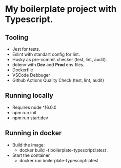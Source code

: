 # My boilerplate project with Typescript.

## Tooling
- Jest for tests.
- Eslint with standart config for lint.
- Husky as pre-commit checker (test, lint, audit).
- dotenv with **Dev** and **Prod** env files.
- Dockerfile
- VSCode Debbuger
- Github Actions Quality Check (test, lint, audit)

## Running locally
- Requires node ^16.0.0
- npm run init
- npm run start:dev

## Running in docker
- Build the image:
    - docker build -t boilerplate-typescript:latest .
- Start the container
    - docker run boilerplate-typescript:latest